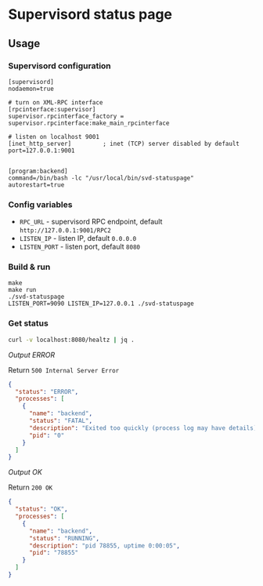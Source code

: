# Supervisord status page

## Usage

### Supervisord configuration

```
[supervisord]
nodaemon=true

# turn on XML-RPC interface
[rpcinterface:supervisor]
supervisor.rpcinterface_factory = supervisor.rpcinterface:make_main_rpcinterface

# listen on localhost 9001
[inet_http_server]         ; inet (TCP) server disabled by default
port=127.0.0.1:9001


[program:backend]
command=/bin/bash -lc "/usr/local/bin/svd-statuspage"
autorestart=true
```

### Config variables

* `RPC_URL` - supervisord RPC endpoint, default `http://127.0.0.1:9001/RPC2`
* `LISTEN_IP` - listen IP, default `0.0.0.0`
* `LISTEN_PORT` - listen port, default `8080`

### Build & run

```
make
make run
./svd-statuspage
LISTEN_PORT=9090 LISTEN_IP=127.0.0.1 ./svd-statuspage
```

### Get status

```bash
curl -v localhost:8080/healtz | jq .
```

*Output ERROR*

Return `500 Internal Server Error`

```json
{
  "status": "ERROR",
  "processes": [
    {
      "name": "backend",
      "status": "FATAL",
      "description": "Exited too quickly (process log may have details)",
      "pid": "0"
    }
  ]
}
```

*Output OK* 

Return `200 OK`

```json
{
  "status": "OK",
  "processes": [
    {
      "name": "backend",
      "status": "RUNNING",
      "description": "pid 78855, uptime 0:00:05",
      "pid": "78855"
    }
  ]
}
```
